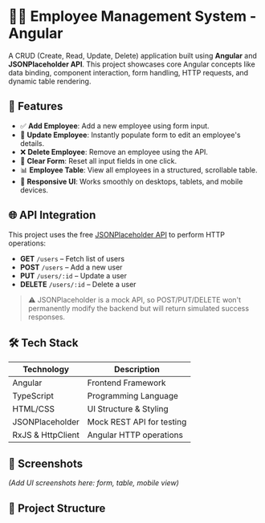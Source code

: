 # 🧑‍💼 Employee Management System - Angular

A CRUD (Create, Read, Update, Delete) application built using **Angular** and **JSONPlaceholder API**. This project showcases core Angular concepts like data binding, component interaction, form handling, HTTP requests, and dynamic table rendering.

## 🚀 Features

- ✅ **Add Employee**: Add a new employee using form input.
- 🔁 **Update Employee**: Instantly populate form to edit an employee's details.
- ❌ **Delete Employee**: Remove an employee using the API.
- 🧹 **Clear Form**: Reset all input fields in one click.
- 📊 **Employee Table**: View all employees in a structured, scrollable table.
- 📱 **Responsive UI**: Works smoothly on desktops, tablets, and mobile devices.

## 🌐 API Integration

This project uses the free [JSONPlaceholder API](https://jsonplaceholder.typicode.com/users) to perform HTTP operations:

- **GET** `/users` – Fetch list of users
- **POST** `/users` – Add a new user
- **PUT** `/users/:id` – Update a user
- **DELETE** `/users/:id` – Delete a user

> ⚠️ JSONPlaceholder is a mock API, so POST/PUT/DELETE won't permanently modify the backend but will return simulated success responses.

## 🛠️ Tech Stack

| Technology     | Description                    |
|----------------|--------------------------------|
| Angular        | Frontend Framework             |
| TypeScript     | Programming Language           |
| HTML/CSS       | UI Structure & Styling         |
| JSONPlaceholder | Mock REST API for testing     |
| RxJS & HttpClient | Angular HTTP operations     |

## 📸 Screenshots

_(Add UI screenshots here: form, table, mobile view)_

## 📁 Project Structure

